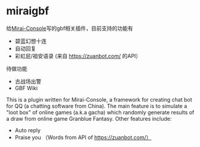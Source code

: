 # miraigbf

给[Mirai-Console](https://github.com/mamoe/mirai-console)写的gbf相关插件，目前支持的功能有

  - 碧蓝幻想十连
  - 自动回复
  - 彩虹屁/祖安语录 (来自 https://zuanbot.com/ 的API）

待做功能
 - 古战场出警
 - GBF Wiki

This is a plugin written for Mirai-Console, a framework for creating chat bot for QQ (a chatting software from China). The main feature is to simulate a "loot box" of online games (a.k.a gacha) which randomly generate results of a draw from online game Granblue Fantasy. Other features include:
  - Auto reply
  - Praise you （Words from API of https://zuanbot.com/）
